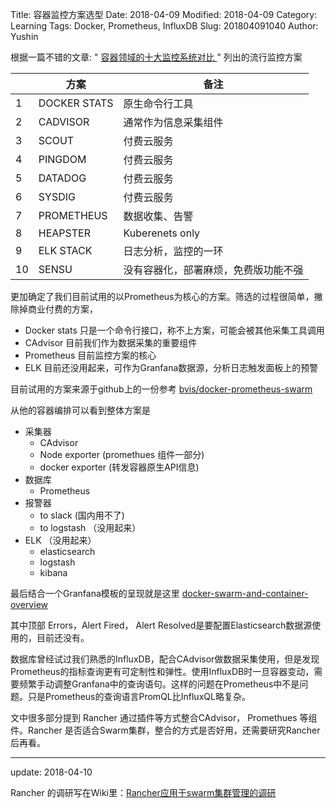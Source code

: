 Title: 容器监控方案选型
Date: 2018-04-09
Modified: 2018-04-09
Category: Learning
Tags: Docker, Prometheus, InfluxDB
Slug: 201804091040
Author: Yushin


根据一篇不错的文章: " [容器领域的十大监控系统对比 ](https://mp.weixin.qq.com/s?__biz=MzA5OTAyNzQ2OA==&mid=2649696965&idx=1&sn=acdbaf74f837d6e07d753bc4e3199206&chksm=889315a6bfe49cb04686cd6d7a19ec73fdc7ddec98387d4ba5e524616669ee13f2f5b277a673&mpshare=1&scene=1&srcid=0225cAhRGuYUIQ4Qidt6eXFU#rd) " 列出的流行监控方案

|      | 方案           | 备注                 |
| ---- | ------------ | ------------------ |
| 1    | DOCKER STATS | 原生命令行工具            |
| 2    | CADVISOR     | 通常作为信息采集组件         |
| 3    | SCOUT        | 付费云服务              |
| 4    | PINGDOM      | 付费云服务              |
| 5    | DATADOG      | 付费云服务              |
| 6    | SYSDIG       | 付费云服务              |
| 7    | PROMETHEUS   | 数据收集、告警            |
| 8    | HEAPSTER     | Kuberenets only    |
| 9    | ELK STACK    | 日志分析，监控的一环         |
| 10   | SENSU        | 没有容器化，部署麻烦，免费版功能不强 |

更加确定了我们目前试用的以Prometheus为核心的方案。筛选的过程很简单，撇除掉商业付费的方案，

* Docker stats  只是一个命令行接口，称不上方案，可能会被其他采集工具调用
* CAdvisor 目前我们作为数据采集的重要组件
* Prometheus 目前监控方案的核心
* ELK 目前还没用起来，可作为Granfana数据源，分析日志触发面板上的预警




目前试用的方案来源于github上的一份参考 [bvis/docker-prometheus-swarm](https://github.com/bvis/docker-prometheus-swarm)

从他的容器编排可以看到整体方案是

* 采集器
  * CAdvisor
  * Node exporter (promethues 组件一部分)
  * docker exporter (转发容器原生API信息)
* 数据库
  * Prometheus
* 报警器
  * to slack (国内用不了)
  * to logstash （没用起来）
* ELK （没用起来）
  * elasticsearch
  * logstash
  * kibana

最后结合一个Granfana模板的呈现就是这里 [docker-swarm-and-container-overview](http://grafana.emoney.cn/dashboard/db/docker-swarm-and-container-overview?refresh=1m&orgId=2&var-node=All&var-instance=10.0.0.12:9100&var-instance=10.0.0.13:9100&var-instance=10.0.0.15:9100&var-instance=10.0.0.14:9100&var-stack_namespace=All&var-service_name=All&var-proxy=All&var-topk=20&var-interval=$__auto_interval)

其中顶部 Errors，Alert Fired， Alert Resolved是要配置Elasticsearch数据源使用的，目前还没有。



数据库曾经试过我们熟悉的InfluxDB，配合CAdvisor做数据采集使用，但是发现Prometheus的指标查询更有可定制性和弹性。使用InfluxDB时一旦容器变动，需要频繁手动调整Granfana中的查询语句。这样的问题在Prometheus中不是问题。只是Prometheus的查询语言PromQL比InfluxQL略复杂。

文中很多部分提到 Rancher 通过插件等方式整合CAdvisor， Promethues  等组件。Rancher 是否适合Swarm集群，整合的方式是否好用，还需要研究Rancher后再看。

----
update: 2018-04-10

Rancher 的调研写在Wiki里：[Rancher应用于swarm集群管理的调研](http://wiki.lostsummer.love/Docker/rancher%E5%BA%94%E7%94%A8%E4%BA%8Eswarm%E9%9B%86%E7%BE%A4%E7%AE%A1%E7%90%86%E7%9A%84%E8%B0%83%E7%A0%94.html)



